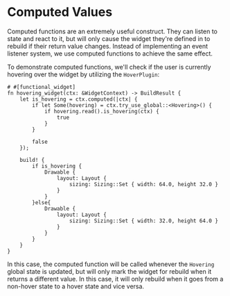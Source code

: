 # Computed Values

Computed functions are an extremely useful construct. They can listen to state and react to it, but will only cause the widget they're defined in to rebuild if their return value changes. Instead of implementing an event listener system, we use computed functions to achieve the same effect.

To demonstrate computed functions, we'll check if the user is currently hovering over the widget by utilizing the `HoverPlugin`:

```rust,noplaypen
# #[functional_widget]
fn hovering_widget(ctx: &WidgetContext) -> BuildResult {
    let is_hovering = ctx.computed(|ctx| {
        if let Some(hovering) = ctx.try_use_global::<Hovering>() {
            if hovering.read().is_hovering(ctx) {
                true
            }
        }

        false
    });

    build! {
        if is_hovering {
            Drawable {
                layout: Layout {
                    sizing: Sizing::Set { width: 64.0, height 32.0 }
                }
            }
        }else{
            Drawable {
                layout: Layout {
                    sizing: Sizing::Set { width: 32.0, height 64.0 }
                }
            }
        }
    }
}
```

In this case, the computed function will be called whenever the `Hovering` global state is updated, but will only mark the widget for rebuild when it returns a different value. In this case, it will only rebuild when it goes from a non-hover state to a hover state and vice versa.